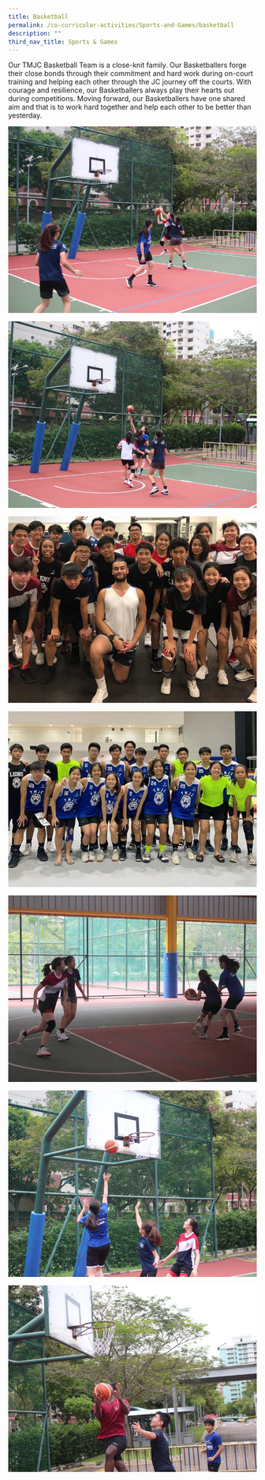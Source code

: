 ```yaml
---
title: Basketball
permalink: /co-curricular-activities/Sports-and-Games/basketball
description: ""
third_nav_title: Sports & Games
---
```

Our TMJC Basketball Team is a close-knit family. Our Basketballers forge their close bonds through their commitment and hard work during on-court training and helping each other through the JC journey off the courts. With courage and resilience, our Basketballers always play their hearts out during competitions. Moving forward, our Basketballers have one shared aim and that is to work hard together and help each other to be better than yesterday.

![](/images/TMJC-StudentDevelopment_CCA_Basketball_01.jpeg)

![](/images/TMJC-StudentDevelopment_CCA_Basketball_02.jpeg)

![](/images/TMJC-StudentDevelopment_CCA_Basketball_03.jpeg)

![](/images/TMJC-StudentDevelopment_CCA_Basketball_04.jpeg)

![](/images/TMJC-StudentDevelopment_CCA_Basketball_05.jpeg)

![](/images/TMJC-StudentDevelopment_CCA_Basketball_06.jpeg)

![](/images/TMJC-StudentDevelopment_CCA_Basketball_07.jpeg)
